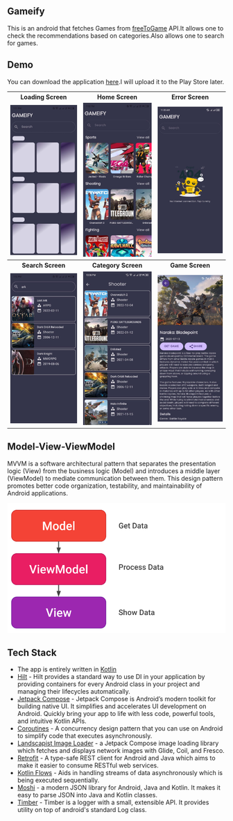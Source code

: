 ## Gameify
This is an android that fetches Games from [freeToGame](https://www.freetogame.com/api-doc) API.It allows one to check the recommendations based on categories.Also allows one to search for games.

## Demo
You can download the application [here](https://drive.google.com/file/d/1MCSa50GRBpQcfnBrr85DLVrz_9R-vkBp/view?usp=sharing).I will upload it to the Play Store later.

<table>
  <tr>
    <th>Loading Screen</th>
    <th>Home Screen</th>
    <th>Error Screen</th>
  </tr>
  <tr>
    <td><img src="screenshots/loading.jpeg" width="250" alt="Loading Screen"></td>
    <td><img src="screenshots/home.jpeg" width="250" alt="Home Screen"></td>
    <td><img src="screenshots/error_screen.jpeg" width="250" alt="Error Screen"></td>
  </tr>
  <tr>
    <th>Search Screen</th>
    <th>Category Screen</th>
    <th>Game Screen</th>
  </tr>
  <tr>
    <td><img src="screenshots/search.jpeg" width="250" alt="Search Screen"></td>
    <td><img src="screenshots/category_screen.jpeg" width="250" alt="Category Screen"></td>
    <td><img src="screenshots/game_screen.jpeg" width="250" alt="Game Screen"></td>
  </tr>
</table>

## Model-View-ViewModel
MVVM is a software architectural pattern that separates the presentation logic (View) from the business logic (Model) and introduces a middle layer (ViewModel) to mediate communication between them. This design pattern promotes better code organization, testability, and maintainability of Android applications.

<img src="screenshots/MVVM.png"/>

## Tech Stack
- The app is entirely written in [Kotlin](https://kotlinlang.org/)
- [Hilt](https://developer.android.com/training/dependency-injection/hilt-android) - Hilt provides a standard way to use DI in your application by providing containers for every Android class in your project and managing their lifecycles automatically.
- [Jetpack Compose](https://developer.android.com/jetpack/compose) - Jetpack Compose is Android’s modern toolkit for building native UI. It simplifies and accelerates UI development on Android. Quickly bring your app to life with less code, powerful tools, and intuitive Kotlin APIs.
- [Coroutines](https://kotlinlang.org/docs/coroutines-overview.html) - A concurrency design pattern that you can use on Android to simplify code that executes asynchronously.
- [Landscapist Image Loader](https://skydoves.github.io/landscapist/coil/imageloader/) - a Jetpack Compose image loading library which fetches and displays network images with Glide, Coil, and Fresco.
- [Retrofit](https://square.github.io/retrofit/) - A type-safe REST client for Android and Java which aims to make it easier to consume RESTful web services.
- [Kotlin Flows](https://developer.android.com/kotlin/flow) - Aids in handling streams of data asynchronously which is being executed sequentially.
- [Moshi](https://github.com/square/moshi) - a modern JSON library for Android, Java and Kotlin. It makes it easy to parse JSON into Java and Kotlin classes.
- [Timber](https://github.com/JakeWharton/timber) - Timber is a logger with a small, extensible API. It provides utility on top of android's standard Log class.
